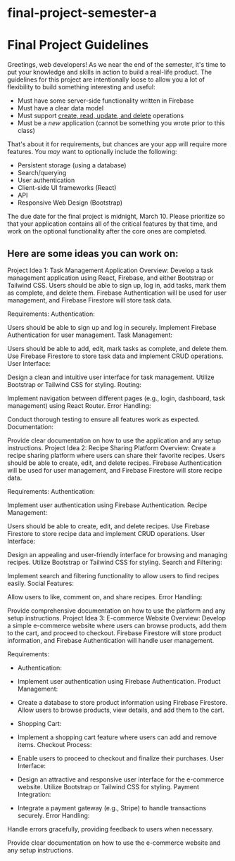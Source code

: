 # final-project-semester-a

# Final Project Guidelines

Greetings, web developers! As we near the end of the semester, it's time to put your knowledge and skills in action to build a real-life product. The guidelines for this project are intentionally loose to allow you a lot of flexibility to build something interesting and useful:

- Must have some server-side functionality written in Firebase
- Must have a clear data model
- Must support [create, read, update, and delete](https://en.wikipedia.org/wiki/Create,_read,_update_and_delete) operations
- Must be a *new* application (cannot be something you wrote prior to this class)

That's about it for requirements, but chances are your app will require more features. You _may_ want to optionally include the following:

- Persistent storage (using a database)
- Search/querying
- User authentication
- Client-side UI frameworks (React)
- API
- Responsive Web Design (Bootstrap)


The due date for the final project is midnight, March 10. Please prioritize so that your application contains all of the critical features by that time, and work on the optional functionality after the core ones are completed.

## Here are some ideas you can work on:

Project Idea 1: Task Management Application
Overview:
Develop a task management application using React, Firebase, and either Bootstrap or Tailwind CSS. Users should be able to sign up, log in, add tasks, mark them as complete, and delete them. Firebase Authentication will be used for user management, and Firebase Firestore will store task data.

Requirements:
Authentication:

Users should be able to sign up and log in securely.
Implement Firebase Authentication for user management.
Task Management:

Users should be able to add, edit, mark tasks as complete, and delete them.
Use Firebase Firestore to store task data and implement CRUD operations.
User Interface:

Design a clean and intuitive user interface for task management.
Utilize Bootstrap or Tailwind CSS for styling.
Routing:

Implement navigation between different pages (e.g., login, dashboard, task management) using React Router.
Error Handling:


Conduct thorough testing to ensure all features work as expected.
Documentation:

Provide clear documentation on how to use the application and any setup instructions.
Project Idea 2: Recipe Sharing Platform
Overview:
Create a recipe sharing platform where users can share their favorite recipes. Users should be able to create, edit, and delete recipes. Firebase Authentication will be used for user management, and Firebase Firestore will store recipe data.

Requirements:
Authentication:

Implement user authentication using Firebase Authentication.
Recipe Management:

Users should be able to create, edit, and delete recipes.
Use Firebase Firestore to store recipe data and implement CRUD operations.
User Interface:

Design an appealing and user-friendly interface for browsing and managing recipes.
Utilize Bootstrap or Tailwind CSS for styling.
Search and Filtering:

Implement search and filtering functionality to allow users to find recipes easily.
Social Features:

Allow users to like, comment on, and share recipes.
Error Handling:

Provide comprehensive documentation on how to use the platform and any setup instructions.
Project Idea 3: E-commerce Website
Overview:
Develop a simple e-commerce website where users can browse products, add them to the cart, and proceed to checkout. Firebase Firestore will store product information, and Firebase Authentication will handle user management.

Requirements:

- Authentication:

- Implement user authentication using Firebase Authentication.
Product Management:

- Create a database to store product information using Firebase Firestore.
Allow users to browse products, view details, and add them to the cart.

- Shopping Cart:

- Implement a shopping cart feature where users can add and remove items.
Checkout Process:

- Enable users to proceed to checkout and finalize their purchases.
User Interface:

- Design an attractive and responsive user interface for the e-commerce website.
Utilize Bootstrap or Tailwind CSS for styling.
Payment Integration:

- Integrate a payment gateway (e.g., Stripe) to handle transactions securely.
Error Handling:

Handle errors gracefully, providing feedback to users when necessary.


Provide clear documentation on how to use the e-commerce website and any setup instructions.
